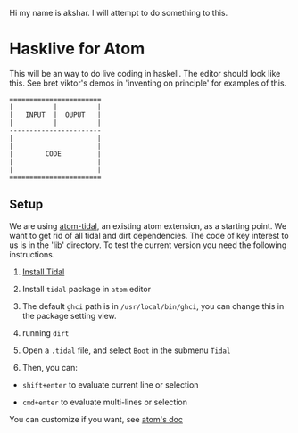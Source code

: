 Hi my name is akshar. I will attempt to do something to this.


# Hasklive for Atom

This will be an way to do live coding in haskell. The editor should look like this. See bret viktor's demos in  'inventing on principle' for examples of this.


    =======================
    |          |          |
    |   INPUT  |  OUPUT   |
    |          |          |
    -----------------------
    |                     |
    |                     |
    |        CODE         |
    |                     |
    |                     |
    =======================

## Setup

We are using [atom-tidal](https://github.com/seansay/atom-tidal), an existing atom extension, as a starting point.
We want to get rid of all tidal and dirt dependencies. The code of key interest to us is in the 'lib' directory. To test the current version you need the following instructions.

1. [Install Tidal](https://github.com/tidalcycles/Tidal/blob/master/doc/tidal.md#installation)

2. Install `tidal` package in `atom` editor

3. The default `ghci` path is in `/usr/local/bin/ghci`, you can change this in the package setting view.

4. running `dirt`

5. Open a `.tidal` file, and select `Boot` in the submenu `Tidal`

6. Then, you can:

  * `shift+enter` to evaluate current line or selection

  * `cmd+enter` to evaluate multi-lines or selection

  You can customize if you want, see [atom's doc](https://atom.io/docs/latest/customizing-atom#)
